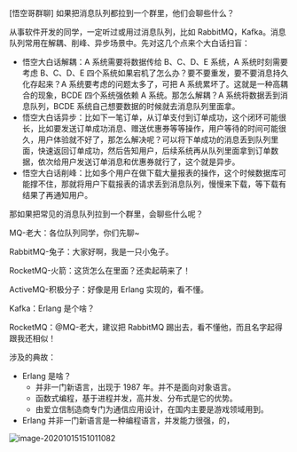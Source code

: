 [悟空哥群聊] 如果把消息队列都拉到一个群里，他们会聊些什么？

从事软件开发的同学，一定听过或用过消息队列，比如 RabbitMQ，Kafka。消息队列常用在解耦、削峰、异步场景中。先对这几个点来个大白话扫盲：

- 悟空大白话解耦：A 系统需要将数据传给 B、C、D、E 系统，A 系统时刻需要考虑 B、C、D、E 四个系统如果宕机了怎么办？要不要重发，要不要消息持久化存起来？A 系统要考虑的问题太多了，可把 A 系统累坏了。这就是一种高耦合的现象，BCDE 四个系统强依赖 A 系统。那怎么解耦？A 系统将数据丢到消息队列，BCDE 系统自己想要数据的时候就去消息队列里面拿。
- 悟空大白话异步：比如下一笔订单，从订单支付到订单成功，这个闭环可能很长，比如要发送订单成功消息、赠送优惠券等等操作，用户等待的时间可能很久，用户体验就不好了，那怎么解决呢？可以将下单成功的消息丢到队列里面，快速返回订单成功，然后告知用户，后续系统再从队列里面拿到订单数据，依次给用户发送订单消息和优惠券就行了，这个就是异步。
- 悟空大白话削峰：比如多个用户在做下载大量报表的操作，这个时候数据库可能撑不住，那就将用户下载报表的请求丢到消息队列，慢慢来下载，等下载有结果了再通知用户。

那如果把常见的消息队列拉到一个群里，会聊些什么呢？

MQ-老大：各位队列同学，你们先聊~

RabbitMQ-兔子：大家好啊，我是一只小兔子。

RocketMQ-火箭：这货怎么在里面？还卖起萌来了！

ActiveMQ-积极分子：好像是用 Erlang 实现的，看不懂。

Kafka：Erlang 是个啥？

RocketMQ：@MQ-老大，建议把 RabbitMQ 踢出去，看不懂他，而且名字起得跟我还相似！



涉及的典故：

- Erlang 是啥？
  - 并非一门新语言，出现于 1987 年。并不是面向对象语言。
  - 函数式编程，基于进程并发，高并发、分布式是它的优势。
  - 由爱立信制造商专门为通信应用设计，在国内主要是游戏领域用到。
- Erlang 并非一门新语言是一种编程语言，并发能力很强，的，



![image-20201015151011082](C:\_jay\06_Github\PassJava\PassJava-Learning\docs\images\image-20201015151011082.png)
